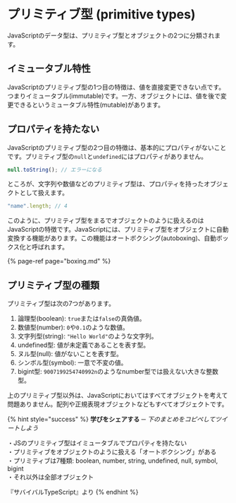 # プリミティブ型 \(primitive types\)

JavaScriptのデータ型は、プリミティブ型とオブジェクトの2つに分類されます。

## イミュータブル特性

JavaScriptのプリミティブ型の1つ目の特徴は、値を直接変更できない点です。つまりイミュータブル\(immutable\)です。一方、オブジェクトには、値を後で変更できるというミュータブル特性\(mutable\)があります。

## プロパティを持たない

JavaScriptのプリミティブ型の2つ目の特徴は、基本的にプロパティがないことです。プリミティブ型の`null`と`undefined`にはプロパティがありません。

```javascript
null.toString(); // エラーになる
```

ところが、文字列や数値などのプリミティブ型は、プロパティを持ったオブジェクトとして扱えます。

```javascript
"name".length; // 4
```

このように、プリミティブ型をまるでオブジェクトのように扱えるのはJavaScriptの特徴です。JavaScriptには、プリミティブ型をオブジェクトに自動変換する機能があります。この機能はオートボクシング\(autoboxing\)、自動ボックス化と呼ばれます。

{% page-ref page="boxing.md" %}

## プリミティブ型の種類

プリミティブ型は次の7つがあります。

1. 論理型\(boolean\): `true`または`false`の真偽値。
2. 数値型\(number\): `0`や`0.1`のような数値。
3. 文字列型\(string\): `"Hello World"`のような文字列。
4. undefined型: 値が未定義であることを表す型。
5. ヌル型\(null\): 値がないことを表す型。
6. シンボル型\(symbol\): 一意で不変の値。
7. bigint型: `9007199254740992n`のようなnumber型では扱えない大きな整数型。

上のプリミティブ型以外は、JavaScriptにおいてはすべてオブジェクトを考えて問題ありません。配列や正規表現オブジェクトなどもすべてオブジェクトです。

{% hint style="success" %}
**学びをシェアする** **─** _下のまとめをコピペしてツイートしよう_

・JSのプリミティブ型はイミュータブルでプロパティを持たない  
・プリミティブをオブジェクトのように扱える「オートボクシング」がある  
・プリミティブは7種類: boolean, number, string, undefined, null, symbol, bigint  
・それ以外は全部オブジェクト  
  
『サバイバルTypeScript』より
{% endhint %}

